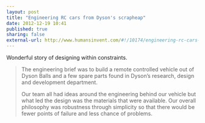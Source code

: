 ```yaml
---
layout: post
title: "Engineering RC cars from Dyson's scrapheap"
date: 2012-12-19 10:41
published: true
sharing: false
external-url: http://www.humansinvent.com/#!/10174/engineering-rc-cars-from-dysons-scrapheap
---
```

Wonderful story of designing within constraints.

> The engineering brief was to build a remote controlled vehicle out of Dyson Balls and a few spare parts found in Dyson’s research, design and development department.
>
>  Our team all had ideas around the engineering behind our vehicle but what led the design was the materials that were available. Our overall philosophy was robustness through simplicity so that there would be fewer points of failure and less chance of problems.

